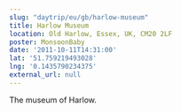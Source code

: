 ```yaml
---
slug: "daytrip/eu/gb/harlow-museum"
title: Harlow Museum
location: Old Harlow, Essex, UK, CM20 2LF
poster: MonsoonBaby
date: '2011-10-11T14:31:00'
lat: '51.759219493028'
lng: '0.1435790234375'
external_url: null
---
```


The museum of Harlow.
